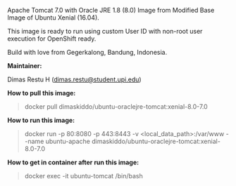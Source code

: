 Apache Tomcat 7.0 with Oracle JRE 1.8 (8.0) Image from Modified Base Image of Ubuntu Xenial (16.04).

This image is ready to run using custom User ID with non-root user execution for OpenShift ready.

Build with love from Gegerkalong, Bandung, Indonesia.

**Maintainer:**

Dimas Restu H (<dimas.restu@student.upi.edu>)

**How to pull this image:**

> docker pull dimaskiddo/ubuntu-oraclejre-tomcat:xenial-8.0-7.0

**How to run this image:**

> docker run -p 80:8080 -p 443:8443 -v <local_data_path>:/var/www --name ubuntu-apache dimaskiddo/ubuntu-oraclejre-tomcat:xenial-8.0-7.0

**How to get in container after run this image:**

> docker exec -it ubuntu-tomcat /bin/bash
